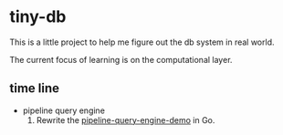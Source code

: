 # tiny-db
This is a little project to help me figure out the db system in real world. 

The current focus of learning is on the computational layer.

## time line

- pipeline query engine
     1. Rewrite the [pipeline-query-engine-demo](https://github.com/lokax/pipeline-query-engine-demo) in Go.
